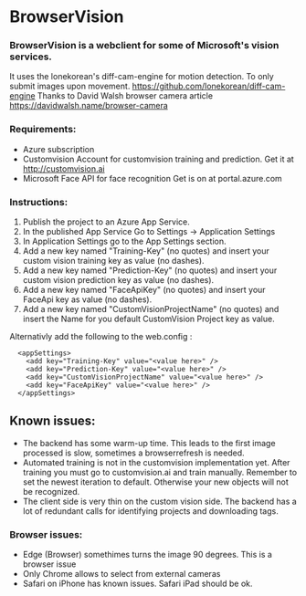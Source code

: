# BrowserVision
### BrowserVision is a webclient for some of Microsoft's vision services.

It uses the lonekorean's diff-cam-engine for motion detection. To only submit images upon movement. https://github.com/lonekorean/diff-cam-engine
Thanks to David Walsh browser camera article https://davidwalsh.name/browser-camera

### Requirements:
- Azure subscription
- Customvision Account for customvision training and prediction. Get it at http://customvision.ai
- Microsoft Face API for face recognition Get is on at portal.azure.com

### Instructions:
1. Publish the project to an Azure App Service.
2. In the published App Service Go to Settings -> Application Settings
3. In Application Settings go to the App Settings section.
4. Add a new key named "Training-Key" (no quotes) and insert your custom vision training key as value (no dashes).
5. Add a new key named "Prediction-Key" (no quotes) and insert your custom vision prediction key as value (no dashes).
6. Add a new key named "FaceApiKey" (no quotes) and insert your FaceApi key as value (no dashes).
7. Add a new key named "CustomVisionProjectName" (no quotes) and insert the Name for you default CustomVision Project key as value.


Alternativly add the following to the web.config : 
```
  <appSettings>
    <add key="Training-Key" value="<value here>" />
    <add key="Prediction-Key" value="<value here>" />
    <add key="CustomVisionProjectName" value="<value here>" />
    <add key="FaceApiKey" value="<value here>" />
  </appSettings>
```
## Known issues:
- The backend has some warm-up time. This leads to the first image processed is slow, sometimes a browserrefresh is needed. 
- Automated training is not in the customvision implementation yet. After training you must go to customvision.ai and train manually. Remember to set the newest iteration to default. Otherwise your new objects will not be recognized. 
- The client side is very thin on the custom vision side. The backend has a lot of redundant calls for identifying projects and downloading tags. 

### Browser issues:
- Edge (Browser) somethimes turns the image 90 degrees. This is a browser issue
- Only Chrome allows to select from external cameras
- Safari on iPhone has known issues. Safari iPad should be ok. 
